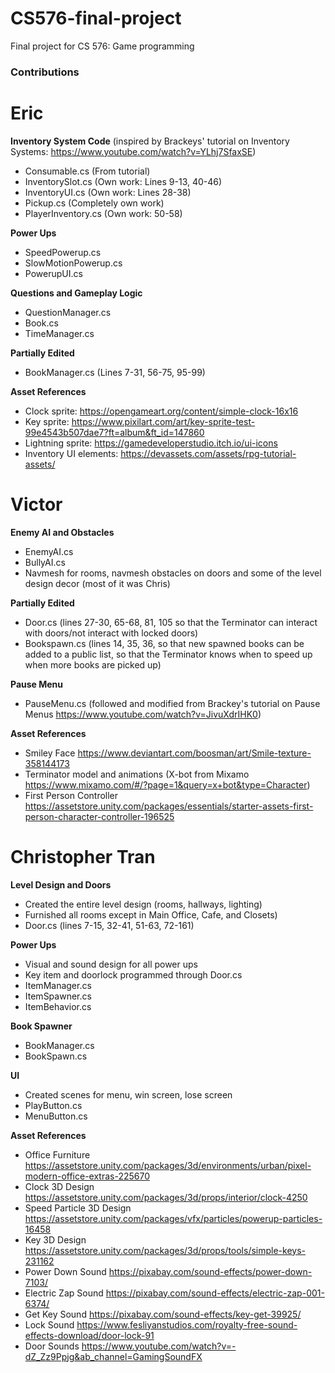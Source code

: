 # CS576-final-project
Final project for CS 576: Game programming

### Contributions
# Eric
**Inventory System Code** (inspired by Brackeys' tutorial on Inventory Systems: https://www.youtube.com/watch?v=YLhj7SfaxSE)
- Consumable.cs (From tutorial)
- InventorySlot.cs (Own work: Lines 9-13, 40-46)
- InventoryUI.cs (Own work: Lines 28-38)
- Pickup.cs (Completely own work)
- PlayerInventory.cs (Own work: 50-58)

**Power Ups** 
- SpeedPowerup.cs
- SlowMotionPowerup.cs
- PowerupUI.cs

**Questions and Gameplay Logic**
- QuestionManager.cs
- Book.cs
- TimeManager.cs

**Partially Edited**
- BookManager.cs (Lines 7-31, 56-75, 95-99)

**Asset References**
- Clock sprite: https://opengameart.org/content/simple-clock-16x16
- Key sprite: https://www.pixilart.com/art/key-sprite-test-99e4543b507dae7?ft=album&ft_id=147860
- Lightning sprite: https://gamedeveloperstudio.itch.io/ui-icons
- Inventory UI elements: https://devassets.com/assets/rpg-tutorial-assets/

# Victor
**Enemy AI and Obstacles** 
- EnemyAI.cs
- BullyAI.cs
- Navmesh for rooms, navmesh obstacles on doors and some of the level design decor (most of it was Chris)

**Partially Edited**
- Door.cs (lines 27-30, 65-68, 81, 105 so that the Terminator can interact with doors/not interact with locked doors)
- Bookspawn.cs (lines 14, 35, 36, so that new spawned books can be added to a public list, so that the Terminator knows when to speed up when more books are picked up)

**Pause Menu** 
- PauseMenu.cs (followed and modified from Brackey's tutorial on Pause Menus https://www.youtube.com/watch?v=JivuXdrIHK0)

**Asset References**
- Smiley Face https://www.deviantart.com/boosman/art/Smile-texture-358144173
- Terminator model and animations (X-bot from Mixamo https://www.mixamo.com/#/?page=1&query=x+bot&type=Character)
- First Person Controller https://assetstore.unity.com/packages/essentials/starter-assets-first-person-character-controller-196525


# Christopher Tran
**Level Design and Doors**
- Created the entire level design (rooms, hallways, lighting)
- Furnished all rooms except in Main Office, Cafe, and Closets)
- Door.cs (lines 7-15, 32-41, 51-63, 72-161)

**Power Ups**
- Visual and sound design for all power ups
- Key item and doorlock programmed through Door.cs
- ItemManager.cs
- ItemSpawner.cs
- ItemBehavior.cs

**Book Spawner**
- BookManager.cs
- BookSpawn.cs

**UI**
- Created scenes for menu, win screen, lose screen
- PlayButton.cs
- MenuButton.cs

**Asset References**
- Office Furniture https://assetstore.unity.com/packages/3d/environments/urban/pixel-modern-office-extras-225670
- Clock 3D Design https://assetstore.unity.com/packages/3d/props/interior/clock-4250
- Speed Particle 3D Design https://assetstore.unity.com/packages/vfx/particles/powerup-particles-16458
- Key 3D Design https://assetstore.unity.com/packages/3d/props/tools/simple-keys-231162
- Power Down Sound https://pixabay.com/sound-effects/power-down-7103/
- Electric Zap Sound https://pixabay.com/sound-effects/electric-zap-001-6374/
- Get Key Sound https://pixabay.com/sound-effects/key-get-39925/
- Lock Sound https://www.fesliyanstudios.com/royalty-free-sound-effects-download/door-lock-91
- Door Sounds https://www.youtube.com/watch?v=-dZ_Zz9Ppjg&ab_channel=GamingSoundFX